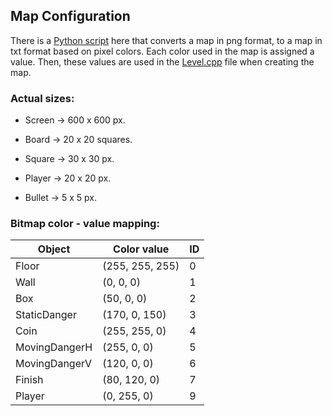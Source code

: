 ## Map Configuration

There is a [Python script](TrainingMaps/ConvertMap.py) here that converts a map in png format, to a map in txt format based on pixel
colors. Each color used in the map is assigned a value. Then, these values are used in the [Level.cpp](../Level.cpp)
file when creating the map.

### Actual sizes:

- Screen -> 600 x 600 px.

- Board -> 20 x 20 squares.


- Square -> 30 x 30 px.
- Player -> 20 x 20 px.
- Bullet -> 5 x 5 px.

### Bitmap color - value mapping:

| Object        | Color value     | ID  |
|---------------|-----------------|-----|
| Floor         | (255, 255, 255) | 0   |
| Wall          | (0, 0, 0)       | 1   |
| Box           | (50, 0, 0)      | 2   |
| StaticDanger  | (170, 0, 150)   | 3   |
| Coin          | (255, 255, 0)   | 4   |
| MovingDangerH | (255, 0, 0)     | 5   |
| MovingDangerV | (120, 0, 0)     | 6   |
| Finish        | (80, 120, 0)    | 7   |
| Player        | (0, 255, 0)     | 9   |



